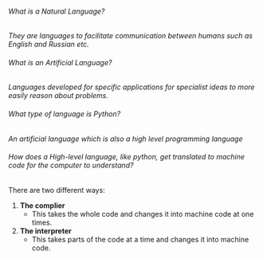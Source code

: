 
###### What is a Natural Language?
*They are languages to facilitate communication between humans such as English and Russian etc.*

###### What is an Artificial Language?
*Languages developed for specific applications for specialist ideas to more easily reason about problems.*

###### What type of language is Python?
*An artificial language which is also a high level programming language*

###### How does a High-level language, like python, get translated to machine code for the computer to understand?

There are two different ways:
1. **The complier**
	- This takes the whole code and changes it into machine code at one times.
2. **The interpreter**
	- This takes parts of the code at a time and changes it into machine code.